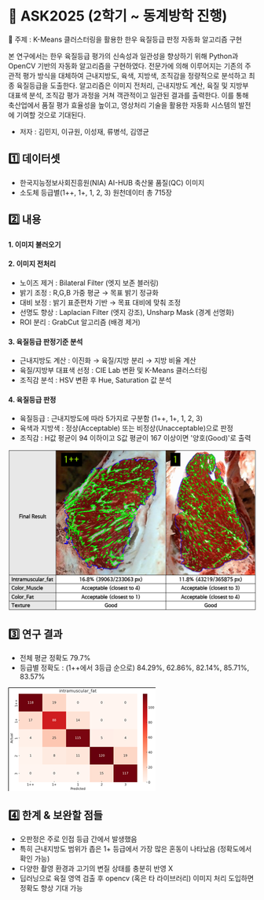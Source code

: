 # 🥇 ASK2025 (2학기 ~ 동계방학 진행)
🥩 주제 : K-Means 클러스터링을 활용한 한우 육질등급 판정 자동화 알고리즘 구현

본 연구에서는 한우 육질등급 평가의 신속성과 일관성을 향상하기 위해 Python과 OpenCV 기반의 자동화 알고리즘을 구현하였다. 전문가에 의해 이루어지는 기존의 주관적 평가 방식을 대체하여 근내지방도, 육색, 지방색, 조직감을 정량적으로 분석하고 최종 육질등급을 도출한다. 알고리즘은 이미지 전처리, 근내지방도 계산, 육질 및 지방부 대표색 분석, 조직감 평가 과정을 거쳐 객관적이고 일관된 결과를 출력한다. 이를 통해 축산업에서 품질 평가 효율성을 높이고, 영상처리 기술을 활용한 자동화 시스템의 발전에 기여할 것으로 기대된다.

- 저자 : 김민지, 이규원, 이성재, 류병석, 김영균
  
## 1️⃣ 데이터셋
- 한국지능정보사회진흥원(NIA) AI-HUB 축산물 품질(QC) 이미지
- 소도체 등급별(1++, 1+, 1, 2, 3) 원천데이터 총 715장

## 2️⃣ 내용
#### 1. 이미지 불러오기
#### 2. 이미지 전처리
- 노이즈 제거 : Bilateral Filter (엣지 보존 블러링)
- 밝기 조정 : R,G,B 가중 평균 → 목표 밝기 정규화
- 대비 보정 : 밝기 표준편차 기반 → 목표 대비에 맞춰 조정
- 선명도 향상 : Laplacian Filter (엣지 강조), Unsharp Mask (경계 선명화)
- ROI 분리 : GrabCut 알고리즘 (배경 제거)
#### 3. 육질등급 판정기준 분석
- 근내지방도 계산 : 이진화 → 육질/지방 분리 → 지방 비율 계산
- 육질/지방부 대표색 선정 : CIE Lab 변환 및 K-Means 클러스터링
- 조직감 분석 : HSV 변환 후 Hue, Saturation 값 분석
#### 4. 육질등급 판정
- 육질등급 : 근내지방도에 따라 5가지로 구분함 (1++, 1+, 1, 2, 3)
- 육색과 지방색 : 정상(Acceptable) 또는 비정상(Unacceptable)으로 판정
- 조직감 : H값 평균이 94 이하이고 S값 평균이 167 이상이면 '양호(Good)'로 출력

![result(ex)](https://github.com/ttobagi4/ASK2025_Hanwoo/blob/main/result(ex).png)

## 3️⃣ 연구 결과
- 전체 평균 정확도 79.7%
- 등급별 정확도 : (1++에서 3등급 순으로) 84.29%, 62.86%, 82.14%, 85.71%, 83.57%

![confusion matrix](https://github.com/ttobagi4/ASK2025_Hanwoo/blob/main/confusion%20matrix.png)

## 4️⃣ 한계 & 보완할 점들
- 오판정은 주로 인접 등급 간에서 발생했음
- 특히 근내지방도 범위가 좁은 1+ 등급에서 가장 많은 혼동이 나타났음 (정확도에서 확인 가능)
- 다양한 촬영 환경과 고기의 변질 상태를 충분히 반영 X
- 딥러닝으로 육질 영역 검출 후 opencv (혹은 타 라이브러리) 이미지 처리 도입하면 정확도 향상 기대 가능
